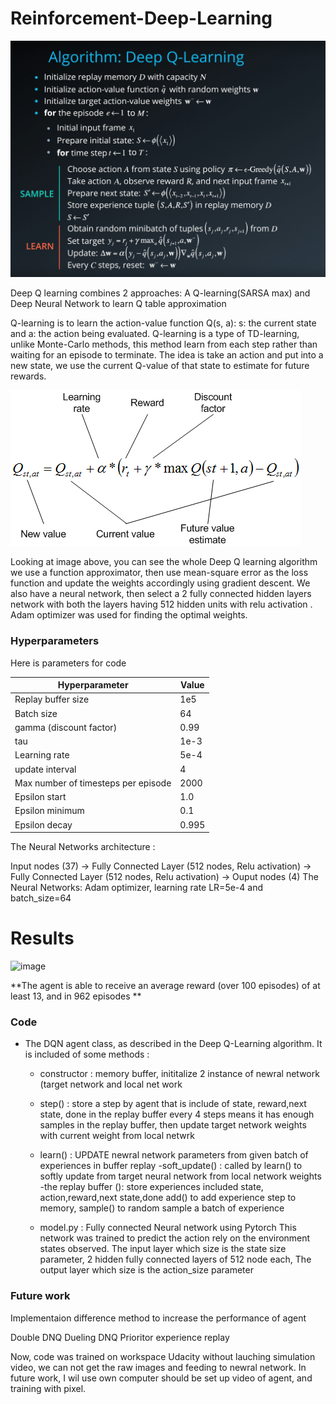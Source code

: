 # Reinforcement-Deep-Learning
![image](https://github.com/tomha85/Reinforcement-Deep-Learning/blob/main/DQN.png)

Deep Q learning combines 2 approaches: A Q-learning(SARSA max) and Deep Neural Network to learn Q table approximation

Q-learning is to learn the action-value function Q(s, a): s: the current state and a: the action being evaluated.
Q-learning is a type of TD-learning, unlike Monte-Carlo methods, this method learn from each step rather than waiting for an episode to terminate. The idea is take an action and put into a new state, we use the current Q-value of that state to estimate for future rewards.

![image](https://github.com/tomha85/Reinforcement-Deep-Learning/blob/main/q-learning.png)

Looking at image above, you can see  the whole Deep Q learning algorithm
we use a function approximator, then use mean-square error as the loss function and update the weights accordingly using gradient descent. 
We also have a neural network, then select a 2 fully connected hidden layers network with both the layers having 512 hidden units with relu activation . Adam optimizer was used  for finding the optimal weights.

 ### Hyperparameters

  Here is parameters for code

  | Hyperparameter                      | Value |
  | ----------------------------------- | ----- |
  | Replay buffer size                  | 1e5   |
  | Batch size                          | 64    |
  | gamma (discount factor)             | 0.99  |
  | tau                                 | 1e-3  |
  | Learning rate                       | 5e-4  |
  | update interval                     | 4     |  
  | Max number of timesteps per episode | 2000  |
  | Epsilon start                       | 1.0   |
  | Epsilon minimum                     | 0.1   |
  | Epsilon decay                       | 0.995 |
 
 The Neural Networks architecture :

 Input nodes (37) -> Fully Connected Layer (512 nodes, Relu activation) -> Fully Connected Layer (512 nodes, Relu activation) -> Ouput nodes (4)
 The Neural Networks: Adam optimizer, learning rate LR=5e-4 and batch_size=64
 
 # Results
 
 
![image](https://user-images.githubusercontent.com/31414852/114082292-8eda4280-987b-11eb-8934-c4be170d675d.png)

**The agent is able to receive an average reward (over 100 episodes) of at least 13, and in 962 episodes **

### Code
  * The DQN agent class, as described in the Deep Q-Learning algorithm. It is included of some methods :
    - constructor : 
        memory buffer,
        inititalize 2 instance of newral network (target network and local net work
    - step() : 
       store a step  by agent that is include of state, reward,next state, done in the replay buffer
       every 4 steps means it has enough samples in the replay buffer, then update target network weights with current weight from local netwrk
    - learn() :
       UPDATE newral network parameters from given batch of experiences in buffer replay
    -soft_update() :
       called by learn() to softly update from target neural network from local network weights
    -the replay buffer ():
       store experiences included state, action,reward,next state,done
       add() to add experience step to memory,
       sample() to random sample a batch of experience     

    - model.py : Fully connected Neural network using Pytorch
       This network was trained to predict the action rely on the environment states observed. 
       The input layer which size is the state size parameter,
       2 hidden fully connected layers of 512 node each,
       The output layer which size is the action_size parameter 
       
### Future work
 Implementaion difference method to increase the performance of agent
 
 Double DNQ
 Dueling DNQ
 Prioritor experience replay
 
 Now, code was trained on workspace Udacity without lauching simulation video, we can not get the raw images and feeding to newral network. In future work, I wil use own computer should  be set up video of agent, and training with pixel.

